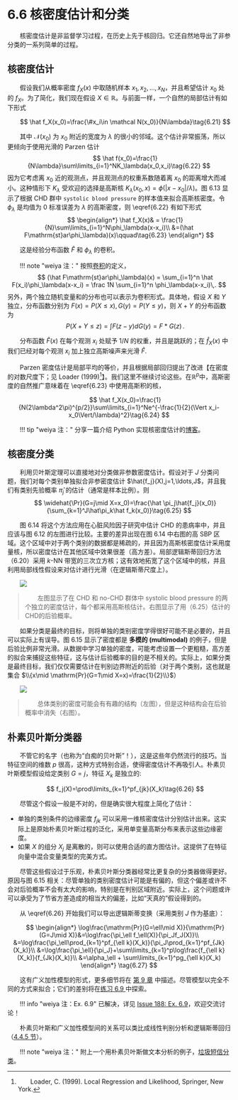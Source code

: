 # 6.6 核密度估计和分类

<style>p{text-indent:2em;2}</style>

核密度估计是非监督学习过程，在历史上先于核回归。它还自然地导出了非参分类的一系列简单的过程。

## 核密度估计

假设我们从概率密度 $f_X(x)$ 中取随机样本 $x_1,x_2,\ldots,x_N$，并且希望估计 $x_0$ 处的 $f_X$。为了简化，我们现在假设 $X\in \mathbb{R}$。与前面一样，一个自然的局部估计有如下形式

$$
\hat f_X(x_0)=\frac{\#x_i\in \mathcal N(x_0)}{N\lambda}\tag{6.21}
$$

其中 $\mathcal N(x_0)$ 为 $x_0$ 附近的宽度为 $\lambda$ 的很小的邻域。这个估计非常振荡，所以更倾向于使用光滑的 Parzen 估计
$$
\hat f(x_0)=\frac{1}{N\lambda}\sum\limits_{i=1}^NK_\lambda(x_0,x_i)\tag{6.22}
$$
因为它考虑离 $x_0$ 近的观测点，并且观测点的权重系数随着离 $x_0$ 的距离增大而减小。这种情形下 $K_\lambda$ 受欢迎的选择是高斯核 $K_\lambda(x_0,x)=\phi(\vert x-x_0\vert/\lambda)$。图 6.13 显示了根据 CHD 群中 `systolic blood pressure` 的样本值来拟合高斯核密度。令 $\phi_\lambda$ 是均值为 0 标准误差为 $\lambda$ 的高斯密度，则 \eqref{6.22} 有如下形式
$$
\begin{align*}
\hat f_X(x)& = \frac{1}{N}\sum\limits_{i=1}^N\phi_\lambda(x-x_i)\\
&=(\hat F\mathrm{st}ar\phi_\lambda)(x)\qquad\tag{6.23}
\end{align*}
$$

这是经验分布函数 $\hat F$ 和 $\phi_\lambda$ 的卷积。

!!! note "weiya 注："
    按照[卷积](https://en.wikipedia.org/wiki/Convolution)的定义，
    $$
    (\hat F\mathrm{st}ar\phi_\lambda)(x) = \sum_{i=1}^n \hat F(x_i)\phi_\lambda(x-x_i) = \frac 1N \sum_{i=1}^n \phi_\lambda(x-x_i)\,.
    $$
    另外，两个独立随机变量和的分布也可以表示为卷积形式。具体地，假设 $X$ 和 $Y$ 独立，分布函数分别为 $F(x)=P(X\le x), G(y)=P(Y\le y)$，则 $X+Y$ 的分布函数为
    $$
    P(X+Y\le z) = \int F(z-y)dG(y) = F*G(z)\,.
    $$

分布函数 $\hat F(x)$ 在每个观测 $x_i$ 处赋予 $1/N$ 的权重，并且是跳跃的；在 $\hat f_X(x)$ 中我们已经对每个观测 $x_i$ 加上独立高斯噪声来光滑 $\hat F$.

Parzen 密度估计是局部平均的等价，并且根据局部回归提出了改进【在密度的对数尺度下；见 Loader (1999)[^1]】。我们这里不继续讨论这些。在$\mathbb{R}^p$中，高斯密度的自然推广意味着在 \eqref{6.23} 中使用高斯积的核，

$$
\hat f_X(x_0)=\frac{1}{N(2\lambda^2\pi)^{p/2}}\sum\limits_{i=1}^Ne^{-\frac{1}{2}(\Vert x_i-x_0\Vert/\lambda)^2}\tag{6.24}
$$

[^1]: Loader, C. (1999). Local Regression and Likelihood, Springer, New York.

!!! tip "weiya 注："
    分享一篇介绍 Python 实现核密度估计的[博客](https://jakevdp.github.io/blog/2013/12/01/kernel-density-estimation/)。

## 核密度分类

利用贝叶斯定理可以直接地对分类做非参数密度估计。假设对于 $J$ 分类问题，我们对每个类别单独拟合非参密度估计 $\hat{f_j}(X),j=1,\ldots,J$，并且我们有类别先验概率 $\hat \pi_j$ 的估计（通常是样本比例）。则
$$
\widehat{\Pr}(G=j\mid X=x_0)=\frac{\hat \pi_j\hat{f_j}(x_0)}{\sum_{k=1}^J\hat\pi_k\hat f_k(x_0)}\tag{6.25}
$$

图 6.14 将这个方法应用在心脏风险因子研究中估计 CHD 的患病率中，并且应该与图 6.12 的左图进行比较。主要的差异出现在图 6.14 中右图的高 SBP 区域。这个区域中对于两个类别的数据都是稀疏的，并且因为高斯核密度估计采用度量核，所以密度估计在其他区域中效果很差（高方差）。局部逻辑斯蒂回归方法（6.20）采用 $k$-NN 带宽的三次立方核；这有效地拓宽了这个区域中的核，并且利用局部线性假设来对估计进行光滑（在逻辑斯蒂尺度上）。

![](../img/06/fig6.14.png)

> 左图显示了在 CHD 和 no-CHD 群体中 systolic blood pressure 的两个独立的密度估计，每个都采用高斯核估计。右图显示了用（6.25）估计的CHD的后验概率。

如果分类是最终的目标，则将单独的类别密度学得很好可能不是必要的，并且可以实际上有误导。图 6.15 显示了密度都是 **多模的 (multimodal)** 的例子，但是后验比例非常光滑。从数据中学习单独的密度，可能考虑设置一个更粗糙，高方差的拟合来捕捉这些特征，这与估计后验概率的目的是不相关的。实际上，如果分类是最终目标，我们仅仅需要估计在判别边界附近的后验（对于两个类别，这也就是集合 $\\{x\mid \mathrm{Pr}(G=1\mid X=x)=\frac{1}{2}\\}$）

![](../img/06/fig6.15.png)

> 总体类别的密度可能会有有趣的结构（左图），但是这种结构会在后验概率中消失（右图）。

## 朴素贝叶斯分类器

不管它的名字（也称为“白痴的贝叶斯”！），这是这些年仍然流行的技巧。当特征空间的维数 $p$ 很高，这种方式特别合适，使得密度估计不再吸引人。朴素贝叶斯模型假设给定类别 $G=j$，特征 $X_k$ 是独立的:

$$
f_j(X)=\prod\limits_{k=1}^pf_{jk}(X_k)\tag{6.26}
$$

尽管这个假设一般是不对的，但是确实很大程度上简化了估计：

- 单独的类别条件的边缘密度 $f_{jk}$ 可以采用一维核密度估计分别估计出来。这实际上是原始朴素贝叶斯过程的泛化，采用单变量高斯分布来表示这些边缘密度。
- 如果 $X$ 的组分 $X_j$ 是离散的，则可以使用合适的直方图估计。这提供了在特征向量中混合变量类型的完美方式。

尽管这些假设过于乐观，朴素贝叶斯分类器经常比更复杂的分类器做得更好。原因与图 6.15 相关：尽管单独的类别密度估计可能是有偏的，但这个偏差或许不会对后验概率不会有太大的影响，特别是在判别区域附近。实际上，这个问题或许可以承受为了节省方差造成的相当大的偏差，比如“天真的”假设得到的。

从 \eqref{6.26} 开始我们可以导出逻辑斯蒂变换（采用类别 $J$ 作为基底）：

$$
\begin{align*}
\log\frac{\mathrm{Pr}(G=\ell\mid X)}{\mathrm{Pr}(G=J\mid X)}&=\log\frac{\pi_\ell f_\ell(X)}{\pi_Jf_J(X)}\\
&=\log\frac{\pi_\ell\prod_{k=1}^pf_{\ell k}(X_k)}{\pi_J\prod_{k=1}^pf_{Jk}(X_k)}\\
&=\log\frac{\pi_\ell}{\pi_J}+\sum\limits_{k=1}^p\log\frac{f_{\ell k}(X_k)}{f_{Jk}(X_k)}\\
&=\alpha_\ell + \sum\limits_{k=1}^pg_{\ell k}(X_k)
\end{align*}
\tag{6.27}
$$

这有广义加性模型的形式，更多细节将在 [第 9 章](../09-Additive-Models-Trees-and-Related-Methods/9.0-Introduction/index.html) 中描述。尽管模型以完全不同的方式来拟合；它们的差别将在[练习 6.9 ](https://github.com/szcf-weiya/ESL-CN/issues/188)中探索。

!!! info "weiya 注：Ex. 6.9"
    已解决，详见 [Issue 188: Ex. 6.9](https://github.com/szcf-weiya/ESL-CN/issues/188)，欢迎交流讨论！

朴素贝叶斯和广义加性模型间的关系可以类比成线性判别分析和逻辑斯蒂回归（[4.4.5 节](../04-Linear-Methods-for-Classification/4.4-Logistic-Regression/index.html#lda)）。

!!! note "weiya 注："
    附上一个用朴素贝叶斯做文本分析的例子，[垃圾短信分类](https://github.com/szcf-weiya/ESL-CN/tree/master/code/NaiveBayes)。
